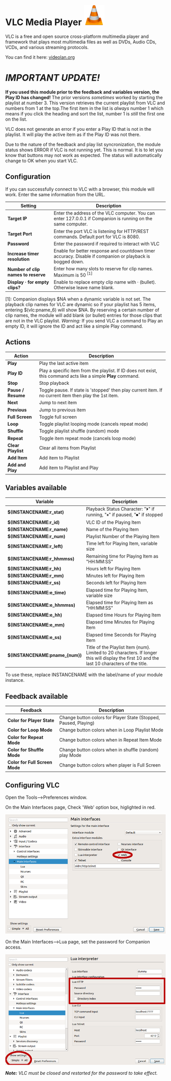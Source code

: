 # VLC Media Player  ![vlc](images/vlc_vlc.png "VLC")
VLC is a free and open source cross-platform multimedia player and framework that plays most multimedia files as well as DVDs, Audio CDs, VCDs, and various streaming protocols.

You can find it here: <a href="https://www.videolan.org/vlc/index.html" title="VLC">videolan.org</a>


# *IMPORTANT UPDATE!*
**If you used this module prior to the feedback and variables version, the Play ID has changed!**
The prior versions *sometimes* worked by starting the playlist at number 3. This version retrieves the
current playlist from VLC and numbers from 1 at the top.The first item in the list is *always* number 1 which means if you click the heading and sort the list, number 1 is *still* the first one on the list.

VLC does not generate an error if you enter a Play ID that is not in the playlist. It will play the active item as if the Play ID was not there.

Due to the nature of the feedback and play list syncronization, the module status shows ERROR if VLC is not running yet. This is normal. It is to let you know that buttons may not work as expected. The status will automatically change to OK when you start VLC.

## Configuration
If you can successfully connect to VLC with a browser, this module will work. Enter the same information from the URL.

Setting | Description
-----------------|---------------
**Target IP** | Enter the address of the VLC computer. You can enter 127.0.0.1 if Companion is running on the same computer.
**Target Port** | Enter the port VLC is listening for HTTP/REST commands. Default port for VLC is 8080.
**Password** | Enter the password if required to interact with VLC
**Increase timer resolution** | Enable for better response and countdown timer accuracy. Disable if companion or playback is bogged down.
**Number of clip names to reserve** | Enter how many slots to reserve for clip names. Maximum is 50 <sup>[1]</sup>
**Display · for empty clips?** | Enable to replace empty clip name with · (bullet). Otherwise leave name blank.

[1]: Companion displays $NA when a dynamic variable is not set. The playback clip names for VLC are dynamic so if your playlist has 5 items, entering $(vlc:pname_6) will show $NA. By reserving a certain number of clip names, the module will add blank (or bullet) entries for those clips that are not in the VLC playlist. *Warning:* If you send VLC a command to Play an empty ID, it will ignore the ID and act like a simple Play command.

## Actions
Action | Description
-----------------|---------------
**Play** | Play the last active item
**Play ID** | Play a specific item from the playlist. If ID does not exist, this command acts like a simple **Play** command.
**Stop** | Stop playback
**Pause / Resume** | Toggle pause. If state is 'stopped' then play current item. If no current item then play the 1st item.
**Next** | Jump to next item
**Previous** | Jump to previous item
**Full Screen** | Toggle full screen
**Loop** | Toggle playlist looping mode (cancels repeat mode)
**Shuffle** | Toggle playlist shuffle (random) mode
**Repeat** | Toggle item repeat mode (cancels loop mode)
**Clear Playlist** | Clear all items from Playlist
**Add Item** | Add item to Playlist
**Add and Play** | Add item to Playlist and Play

## Variables available
Variable | Description
-----------------|---------------
**$(INSTANCENAME:r_stat)** | Playback Status Character: "⏵" if running, "⏸" if paused, "⏹" if stopped
**$(INSTANCENAME:r_id)** | VLC ID of the Playing Item
**$(INSTANCENAME:r_name)** | Name of the Playing Item
**$(INSTANCENAME:r_num)** | Playlist Number of the Playing Item
**$(INSTANCENAME:r_left)** | Time left for Playing Item, variable size
**$(INSTANCENAME:r_hhmmss)** | Remaining time for Playing Item as "HH:MM:SS"
**$(INSTANCENAME:r_hh)** | Hours left for Playing Item
**$(INSTANCENAME:r_mm)** | Minutes left for Playing Item
**$(INSTANCENAME:r_ss)** | Seconds left for Playing Item
**$(INSTANCENAME:e_time)** | Elapsed time for Playing Item, variable size
**$(INSTANCENAME:e_hhmmss)** | Elapsed time for Playing Item as "HH:MM:SS"
**$(INSTANCENAME:e_hh)** | Elapsed time Hours for Playing Item
**$(INSTANCENAME:e_mm)** | Elapsed time Minutes for Playing Item
**$(INSTANCENAME:e_ss)** | Elapsed time Seconds for Playing Item
**$(INSTANCENAME:pname_{num})** | Title of the Playlist Item {num}. Limited to 20 characters. If longer this will display the first 10 and the last 10 characters of the title.

To use these, replace INSTANCENAME with the label/name of your module instance.

## Feedback available
Feedback | Description
-----------------|---------------
**Color for Player State** | Change button colors for Player State (Stopped, Paused, Playing)
**Color for Loop Mode** | Change button colors when in Loop Playlist Mode
**Color for Repeat Mode** | Change button colors when in Repeat Item Mode
**Color for Shuffle Mode** | Change button colors when in shuffle (random) play Mode
**Color for Full Screen Mode** | Change button colors when player is Full Screen

## Configuring VLC
Open the Tools-->Preferences window.

On the Main Interfaces page, Check 'Web' option box, higlighted in red.

![setup1](images/VLCSetup1.png "Setup1")

On the Main Interfaces-->Lua page, set the password for Companion access.

![setup2](images/VLCSetup2.png "Setup2")

***Note:** VLC must be closed and restarted for the password to take effect.*
